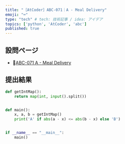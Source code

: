 ```yaml
---
title: "［AtCoder］ABC-071｜A - Meal Delivery"
emoji: "⌨️"
type: "tech" # tech: 技術記事 / idea: アイデア
topics: ['python', 'AtCoder', 'abc']
published: true
---
```


## 設問ページ

- 🔗[ABC-071 A - Meal Delivery](https://atcoder.jp/contests/abc071/tasks/abc071_a)

## 提出結果

```python
def getIntMap():
    return map(int, input().split())


def main():
    x, a, b = getIntMap()
    print('A' if abs(a - x) <= abs(b - x) else 'B')


if __name__ == "__main__":
    main()
```
